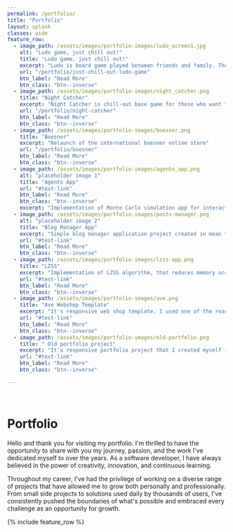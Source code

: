 ```yaml
---
permalink: /portfolio/
title: "Portfolio"
layout: splash
classes: wide
feature_row:
  - image_path: /assets/images/portfolio-images/ludo_screen1.jpg
    alt: "Ludo game, just chill out!"
    title: "Ludo game, just chill out!"
    excerpt: "Ludo is board game played between friends and family. The game is played between 2 to 4 players"
    url: "/portfolio/just-chill-out-ludo-game"
    btn_label: "Read More"
    btn_class: "btn--inverse"
  - image_path: /assets/images/portfolio-images/night_catcher.png
    title: "Night Catcher"
    excerpt: "Night Catcher is chill-out base game for those who want to just relax and click on some dots on phone"
    url: "/portfolio/night-catcher"
    btn_label: "Read More"
    btn_class: "btn--inverse"
  - image_path: /assets/images/portfolio-images/boesner.png
    title: "Boesner"
    excerpt: "Relaunch of the international boesner online store"
    url: "/portfolio/boesner"
    btn_label: "Read More"
    btn_class: "btn--inverse"
  - image_path: /assets/images/portfolio-images/agents_app.png
    alt: "placeholder image 1"
    title: "Agents App"
    url: "#test-link"
    btn_label: "Read More"
    btn_class: "btn--inverse"
    excerpt: "Implementation of Monte Carlo simulation app for interaction between agents in RTBS (reputation and trust building scheme)"
  - image_path: /assets/images/portfolio-images/posts-manager.png
    alt: "placeholder image 2"
    title: "Blog Manager App"
    excerpt: "Simple blog manager application project created in mean time while learning .NET technology"
    url: "#test-link"
    btn_label: "Read More"
    btn_class: "btn--inverse"
  - image_path: /assets/images/portfolio-images/lzss-app.png
    title: "LZSS"
    excerpt: "Implementation of LZSS algorithm, that reduces memory occupied by files."
    url: "#test-link"
    btn_label: "Read More"
    btn_class: "btn--inverse"
  - image_path: /assets/images/portfolio-images/ave.png
    title: "Ave Webshop Template"
    excerpt: "It's responsive web shop template. I used one of the ready designs available in Internet. It's just for exercise, and look what i am able to do with bare HTML, JavaScript and CSS"
    url: "#test-link"
    btn_label: "Read More"
    btn_class: "btn--inverse"
  - image_path: /assets/images/portfolio-images/old-portfolio.png
    title: " Old portfolio project"
    excerpt: "It's responsive portfolio project that I created myself in JavaScript, HTML and CSS"
    url: "#test-link"
    btn_label: "Read More"
    btn_class: "btn--inverse"

---
```


<br/>

# Portfolio

Hello and thank you for visiting my portfolio. I'm thrilled to have the opportunity to share with you my journey, passion, and the work I've dedicated myself to over the years. As a software developer, I have always believed in the power of creativity, innovation, and continuous learning.

Throughout my career, I've had the privilege of working on a diverse range of projects that have allowed me to grow both personally and professionally. From small side projects to solutions used daily by thousands of users, I've consistently pushed the boundaries of what's possible and embraced every challenge as an opportunity for growth.

{% include feature_row %}

